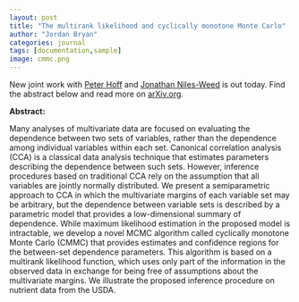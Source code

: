 ```yaml
---
layout: post
title: "The multirank likelihood and cyclically monotone Monte Carlo"
author: "Jordan Bryan"
categories: journal
tags: [documentation,sample]
image: cmmc.png
---
```


New joint work with [Peter Hoff](https://pdhoff.github.io)  and [Jonathan Niles-Weed](https://www.jonathannilesweed.com) is out today. Find the abstract below and read more on [arXiv.org](https://arxiv.org/abs/2112.07465).

**Abstract:**

Many analyses of multivariate data are focused on evaluating the dependence between two sets of variables, rather than the dependence among individual variables within each set. Canonical correlation analysis (CCA) is a classical data analysis technique that estimates parameters describing the dependence between such sets. However, inference procedures based on traditional CCA rely on the assumption that all variables are jointly normally distributed. We present a semiparametric approach to CCA in which the multivariate margins of each variable set may be arbitrary, but the dependence between variable sets is described by a parametric model that provides a low-dimensional summary of dependence. While maximum likelihood estimation in the proposed model is intractable, we develop a novel MCMC algorithm called cyclically monotone Monte Carlo (CMMC) that provides estimates and confidence regions for the between-set dependence parameters. This algorithm is based on a multirank likelihood function, which uses only part of the information in the observed data in exchange for being free of assumptions about the multivariate margins. We illustrate the proposed inference procedure on nutrient data from the USDA.